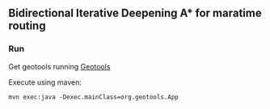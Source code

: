 ## Bidirectional Iterative Deepening A* for maratime routing

### Run

Get geotools running [Geotools](http://docs.geotools.org/latest/userguide/tutorial/quickstart/index.html)


Execute using maven:
~~~
mvn exec:java -Dexec.mainClass=org.geotools.App
~~~
